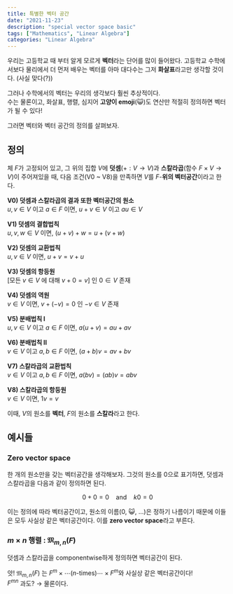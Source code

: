 ```yaml
---
title: 특별한 벡터 공간
date: "2021-11-23"
description: "special vector space basic"
tags: ["Mathematics", "Linear Algebra"]
categories: "Linear Algebra"
---
```


우리는 고등학교 때 부터 알게 모르게 **벡터**라는 단어를 많이 들어왔다.
고등학교 수학에서보다 물리에서 더 먼저 배우는 벡터를 아마 대다수는
그저 **화살표**라고만 생각할 것이다. (사실 맞다(?))

그러나 수학에서의 벡터는 우리의 생각보다 훨씬 추상적이다. \
수는 물론이고, 화살표, 행렬, 심지어 **고양이 emoji**(😺)도 연산만 적절히
정의하면 벡터가 될 수 있다!

그러면 벡터와 벡터 공간의 정의를 살펴보자.

## 정의

체 $F$가 고정되어 있고, 그 위의 집합 $V$에 **덧셈**($+ : V \to V$)과
**스칼라곱**(함수 $F \times V \to V$)이 주어져있을 때,
다음 조건(V0 ~ V8)을 만족하면 $V$를 $F$-**위의 벡터공간**이라고 한다.

**V0) 덧셈과 스칼라곱의 결과 또한 벡터공간의 원소** \
$u,v \in V$ 이고 $a \in F$ 이면, $u + v \in V$ 이고 $au \in V$

**V1) 덧셈의 결합법칙** \
$u, v, w \in V$ 이면, $(u+v) + w = u + (v+w)$

**V2) 덧셈의 교환법칙** \
$u,v \in V$ 이면, $u + v = v + u$

**V3) 덧셈의 항등원** \
[모든 $v \in V$ 에 대해 $v + 0 = v$] 인 $0 \in V$ 존재

**V4) 덧셈의 역원** \
$v \in V$ 이면, $v + (-v) = 0$ 인 $-v \in V$ 존재

**V5) 분배법칙 I** \
$u,v \in V$ 이고 $a \in F$ 이면, $a(u+v) = au + av$

**V6) 분배법칙 II** \
$v \in V$ 이고 $a,b \in F$ 이면, $(a+b) v = av + bv$

**V7) 스칼라곱의 교환법칙** \
$v \in V$ 이고 $a,b \in F$ 이면, $a(bv) = (ab)v = abv$

**V8) 스칼라곱의 항등원** \
$v \in V$  이면, $1 v = v$

이때, $V$의 원소를 **벡터**, $F$의 원소를 **스칼라**라고 한다.

## 예시들

### Zero vector space

한 개의 원소만을 갖는 벡터공간을 생각해보자. 그것의 원소를 $0$으로 표기하면, 덧셈과 스칼라곱을 다음과 같이 정의하면 된다.

$$
0 + 0 = 0~~~\textrm{ and } ~~~ k0 = 0
$$

이는 정의에 따라 벡터공간이고, 원소의 이름($0$, 😺, ...)은 정하기 나름이기 때문에 이들은 모두 사실상 같은 벡터공간이다. 이를 **zero vector space**라고 부른다.

### $m \times n$ 행렬 : $\mathfrak{M}_{m,n}(F)$

덧셈과 스칼라곱을 componentwise하게 정의하면 벡터공간이 된다.

앗! $\mathfrak{M}_{m,n}(F)$ 는 $F^m \times \cdots (n \textrm{-times})\cdots \times F^m$와 사실상 같은 벡터공간이다!
\
$F^{mn}$ 과도? → 물론이다.
